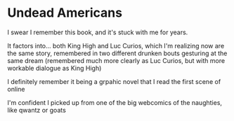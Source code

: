 # Undead Americans

I swear I remember this book, and it's stuck with me for years.

It factors into... both King High and Luc Curios, which I'm realizing now are the same story, remembered in two different drunken bouts gesturing at the same dream (remembered much more clearly as Luc Curios, but with more workable dialogue as King High)

I definitely remember it being a grpahic novel that I read the first scene of online

I'm confident I picked up from one of the big webcomics of the naughties, like qwantz or goats
